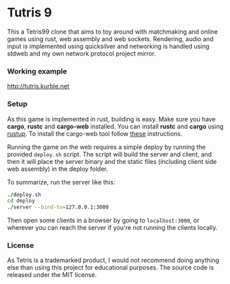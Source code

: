 # Tutris 9
This a Tetris99 clone that aims to toy around with matchmaking and online games using rust, web assembly and web sockets. Rendering, audio and input is implemented using quicksilver and networking is handled using stdweb and my own network protocol project mirror.

### Working example
http://tutris.kurble.net

### Setup
As this game is implemented in rust, building is easy. Make sure you have **cargo**, **rustc** and **cargo-web** installed.
You can install **rustc** and **cargo** using [rustup](https://rustup.rs/). To install the cargo-web tool follow [these](https://github.com/koute/cargo-web) instructions.

Running the game on the web requires a simple deploy by running the provided `deploy.sh` script.
The script will build the server and client, and then it will place the server binary and the static files (including client side web assembly) in the deploy folder.

To summarize, run the server like this:
```sh
./deploy.sh
cd deploy
./server --bind-to=127.0.0.1:3000
```

Then open some clients in a browser by going to `localhost:3000`, 
or wherever you can reach the server if you're not running the clients locally.

### License
As Tetris is a trademarked product, 
I would not recommend doing anything else than using this project for educational purposes.
The source code is released under the MIT license.
